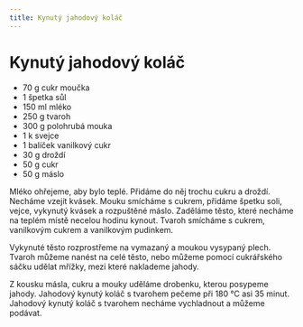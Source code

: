 ```yaml
---
title: Kynutý jahodový koláč
---
```


# Kynutý jahodový koláč

* 70 g cukr moučka
* 1 špetka sůl
* 150 ml mléko
* 250 g tvaroh
* 300 g polohrubá mouka
* 1 k svejce
* 1 balíček vanilkový cukr
* 30 g droždí
* 50 g cukr
* 50 g máslo

Mléko ohřejeme, aby bylo teplé. Přidáme do něj trochu cukru a droždí. Necháme
vzejít kvásek. Mouku smícháme s cukrem, přidáme špetku soli, vejce, vykynutý
kvásek a rozpuštěné máslo. Zaděláme těsto, které necháme na teplém místě
necelou hodinu kynout. Tvaroh smícháme s cukrem, vanilkovým cukrem a vanilkovým pudinkem.

Vykynuté těsto rozprostřeme na vymazaný a moukou vysypaný plech. Tvaroh můžeme
nanést na celé těsto, nebo můžeme pomocí cukrářského sáčku udělat mřížky,
mezi které naklademe jahody.

Z kousku másla, cukru a mouky uděláme drobenku, kterou posypeme jahody.
Jahodový kynutý koláč s tvarohem pečeme při 180 °C asi 35 minut.
Jahodový kynutý koláč s tvarohem necháme vychladnout a můžeme podávat.
